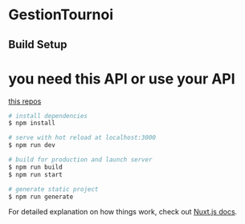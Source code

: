 # GestionTournoi

## Build Setup

# you need this API or use your API
[this repos](https://github.com/WebDevLyon/AirtableToHtml)

```bash
# install dependencies
$ npm install

# serve with hot reload at localhost:3000
$ npm run dev

# build for production and launch server
$ npm run build
$ npm run start

# generate static project
$ npm run generate
```

For detailed explanation on how things work, check out [Nuxt.js docs](https://nuxtjs.org).
